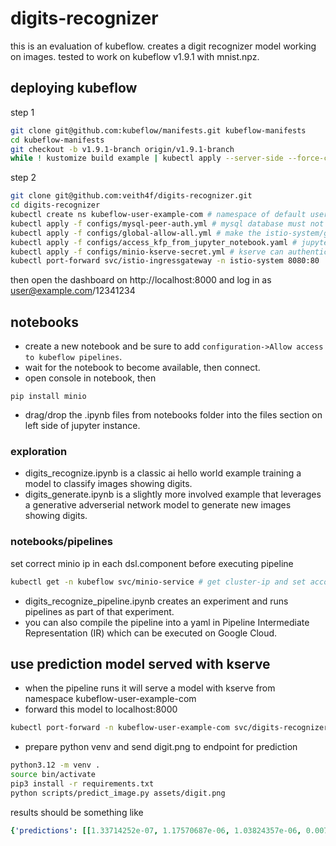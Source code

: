 # digits-recognizer
this is an evaluation of kubeflow. creates a digit recognizer model working on images. tested to work on kubeflow v1.9.1 with mnist.npz.

## deploying kubeflow
step 1
```bash
git clone git@github.com:kubeflow/manifests.git kubeflow-manifests
cd kubeflow-manifests
git checkout -b v1.9.1-branch origin/v1.9.1-branch
while ! kustomize build example | kubectl apply --server-side --force-conflicts -f -; do echo "Retrying to apply resources"; sleep 20; done
```
step 2
```bash
git clone git@github.com:veith4f/digits-recognizer.git
cd digits-recognizer
kubectl create ns kubeflow-user-example-com # namespace of default user
kubectl apply -f configs/mysql-peer-auth.yml # mysql database must not do mtls
kubectl apply -f configs/global-allow-all.yml # make the istio-system/global-deny-all a global allow-all
kubectl apply -f configs/access_kfp_from_jupyter_notebook.yaml # jupyter notebooks of default user (namespace kubeflow-user-example-com) can create pipelines
kubectl apply -f configs/minio-kserve-secret.yml # kserve can authenticate to built-in minio
kubectl port-forward svc/istio-ingressgateway -n istio-system 8080:80
```
then open the dashboard on http://localhost:8000 and log in as user@example.com/12341234

## notebooks 
- create a new notebook and be sure to add `configuration->Allow access to kubeflow pipelines`.
- wait for the notebook to become available, then connect.
- open console in notebook, then
```
pip install minio
```
- drag/drop the .ipynb files from notebooks folder into the files section on left side of jupyter instance.

### exploration
- digits_recognize.ipynb is a classic ai hello world example training a model to classify images showing digits.
- digits_generate.ipynb is a slightly more involved example that leverages a generative adverserial network model to generate new images showing digits.

### notebooks/pipelines
set correct minio ip in each dsl.component before executing pipeline
```bash
kubectl get -n kubeflow svc/minio-service # get cluster-ip and set accordingly in notebook
```
- digits_recognize_pipeline.ipynb creates an experiment and runs pipelines as part of that experiment.
- you can also compile the pipeline into a yaml in Pipeline Intermediate Representation (IR) which can be executed on Google Cloud.

## use prediction model served with kserve
- when the pipeline runs it will serve a model with kserve from namespace kubeflow-user-example-com
- forward this model to localhost:8000
```bash
kubectl port-forward -n kubeflow-user-example-com svc/digits-recognizer-predictor-00001-private 8000:80
```
- prepare python venv and send digit.png to endpoint for prediction
```bash
python3.12 -m venv .
source bin/activate
pip3 install -r requirements.txt
python scripts/predict_image.py assets/digit.png
```
results should be something like
```yaml
{'predictions': [[1.33714252e-07, 1.17570687e-06, 1.03824357e-06, 0.0074280994, 1.30658311e-08, 0.984939337, 5.25189944e-06, 1.1648237e-05, 1.52014836e-05, 0.00759810442]]}
```
